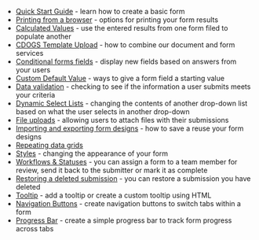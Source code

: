   - [Quick Start Guide](Quick-Start-Guide) - learn how to create a basic form
  - [Printing from a browser](Printing-from-a-browser) - options for printing your form results
  - [Calculated Values](Calculated-Values) - use the entered results from one form filed to populate another 
  - [CDOGS Template Upload](CDOGS-Template-Upload) - how to combine our document and form services
  - [Conditional forms fields](Conditional-forms-fields) - display new fields based on answers from your users
  - [Custom Default Value](Custom-Default-Value) - ways to give a form field a starting value
  - [Data validation](Data-validation) - checking to see if the information a user submits meets your criteria
  - [Dynamic Select Lists](Dynamic-Select-Lists) - changing the contents of another drop-down list based on what the user selects in another drop-down 
  - [File uploads](File-uploads) - allowing users to attach files with their submissions
  - [Importing and exporting form designs](Importing-and-exporting-form-designs) - how to save a reuse your form designs
  - [Repeating data grids](Repeating-Data-Grids)
  - [Styles](Styles) - changing the appearance of your form
  - [Workflows & Statuses](Workflows-&-Statuses) - you can assign a form to a team member for review, send it back to the submitter or mark it as complete
  - [Restoring a deleted submission](Restoring-a-deleted-submission) - you can restore a submission you have deleted
  - [Tooltip](Tooltip) - add a tooltip or create a custom tooltip using HTML
  - [Navigation Buttons](Navigation-Buttons) - create navigation buttons to switch tabs within a form
  - [Progress Bar](Progress-Bar) - create a simple progress bar to track form progress across tabs